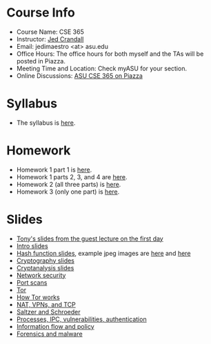 

# Course Info

- Course Name: CSE 365
- Instructor: [Jed Crandall](https://jedcrandall.github.io)
- Email: jedimaestro \<at\> asu.edu
- Office Hours: The office hours for both myself and the TAs will be posted in Piazza. 
- Meeting Time and Location: Check myASU for your section.
- Online Discussions: [ASU CSE 365 on Piazza](http://piazza.com/asu/fall2021/cse365/home)

# Syllabus

- The syllabus is [here](https://jedcrandall.github.io/courses/cse365fall2021/syllabus.html).

# Homework

- Homework 1 part 1 is [here](https://jedcrandall.github.io/courses/cse365fall2021/hw1part1.html).
- Homework 1 parts 2, 3, and 4 are [here](https://jedcrandall.github.io/courses/cse365fall2021/hw1rest.html).
- Homework 2 (all three parts) is [here](https://jedcrandall.github.io/courses/cse365fall2021/hw2.html).
- Homework 3 (only one part) is [here](https://jedcrandall.github.io/courses/cse365fall2021/hw3.html).

# Slides
- [Tony's slides from the guest lecture on the first day](tonysslides.pdf)
- [Intro slides](intro.pdf)
- [Hash function slides](hashfunctions.pdf), example jpeg images are [here](citlab-afa92a14854d6ac92d8a8446145b4d1b.jpeg) and [here](lxb-afa92a14854d6ac92d8a8446145b4d1b.jpeg)
- [Cryptography slides](Cryptography.pdf)
- [Cryptanalysis slides](cryptanalysis.pdf)
- [Network security](networksecurity.pdf)
- [Port scans](portscans.pdf)
- [Tor](DEFCON-27-Roger-Dingledine-TOR-Censorship-Arms-Race.pdf)
- [How Tor works](https://images.idgesg.net/images/article/2018/07/tor-3-100763520-large.jpg)
- [NAT, VPNs, and TCP](natvpnsandtcp.pdf)
- [Saltzer and Schroeder](vulnsexploitssaltzerandschroeder.pdf)
- [Processes, IPC, vulnerabilities, authentication](processesvulnsauth.pdf)
- [Information flow and policy](infoflowandpolicy.pdf)
- [Forensics and malware](forensicsmalware.pdf)

